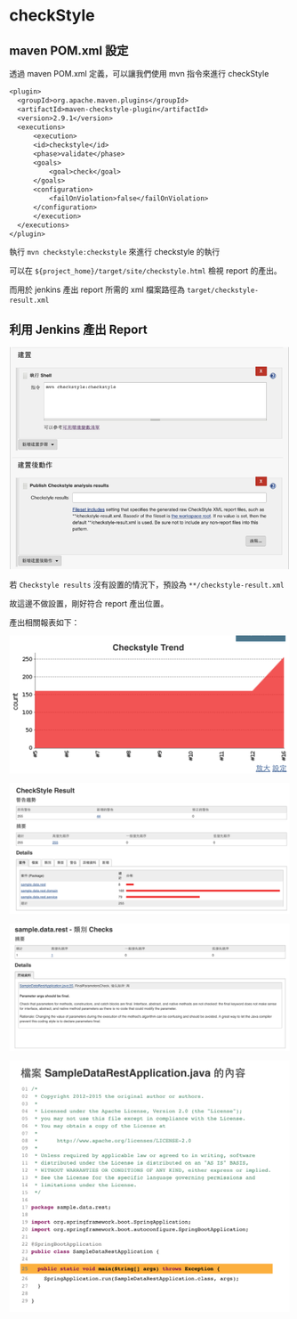 # checkStyle

## maven POM.xml 設定

透過 maven POM.xml 定義，可以讓我們使用 mvn 指令來進行 checkStyle

```
<plugin>
  <groupId>org.apache.maven.plugins</groupId>
  <artifactId>maven-checkstyle-plugin</artifactId>
  <version>2.9.1</version>
  <executions>
      <execution>
      <id>checkstyle</id>
      <phase>validate</phase>
      <goals>
          <goal>check</goal>
      </goals>
      <configuration>
          <failOnViolation>false</failOnViolation>
      </configuration>
      </execution>
  </executions>
</plugin>
```

執行 `mvn checkstyle:checkstyle` 來進行 checkstyle 的執行

可以在 `${project_home}/target/site/checkstyle.html` 檢視 report 的產出。

而用於 jenkins 產出 report 所需的 xml 檔案路徑為 `target/checkstyle-result.xml`

## 利用 Jenkins 產出 Report

![](assets/README-af081.png)

若 `Checkstyle results` 沒有設置的情況下，預設為 `**/checkstyle-result.xml`

故這邊不做設置，剛好符合 report 產出位置。

產出相關報表如下：

![](./trend.png)

![](./result1.png)

![](./result2.png)

![](./result3.png)
